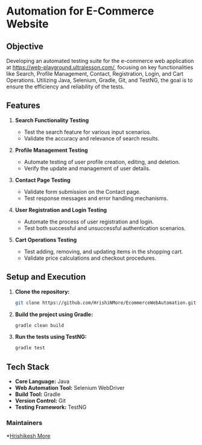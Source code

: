 # Automation for E-Commerce Website

## Objective

Developing an automated testing suite for the e-commerce web application at https://web-playground.ultralesson.com/, focusing on key functionalities like Search, Profile Management, Contact, Registration, Login, and Cart Operations. Utilizing Java, Selenium, Gradle, Git, and TestNG, the goal is to ensure the efficiency and reliability of the tests.
## Features

1. **Search Functionality Testing**
    - Test the search feature for various input scenarios.
    - Validate the accuracy and relevance of search results.

2. **Profile Management Testing**
    - Automate testing of user profile creation, editing, and deletion.
    - Verify the update and management of user details.

3. **Contact Page Testing**
    - Validate form submission on the Contact page.
    - Test response messages and error handling mechanisms.

4. **User Registration and Login Testing**
    - Automate the process of user registration and login.
    - Test both successful and unsuccessful authentication scenarios.

5. **Cart Operations Testing**
    - Test adding, removing, and updating items in the shopping cart.
    - Validate price calculations and checkout procedures.

## Setup and Execution
1. **Clone the repository:**
    ```bash
    git clone https://github.com/HrishiNMore/EcommerceWebAutomation.git
    ```

2. **Build the project using Gradle:**
    ```bash
    gradle clean build
    ```

3. **Run the tests using TestNG:**
    ```bash
    gradle test
    ```

## Tech Stack
- **Core Language:** Java
- **Web Automation Tool:** Selenium WebDriver
- **Build Tool:** Gradle
- **Version Control:** Git
- **Testing Framework:** TestNG

### Maintainers
*[Hrishikesh More](https://github.com/HrishiNMore)
